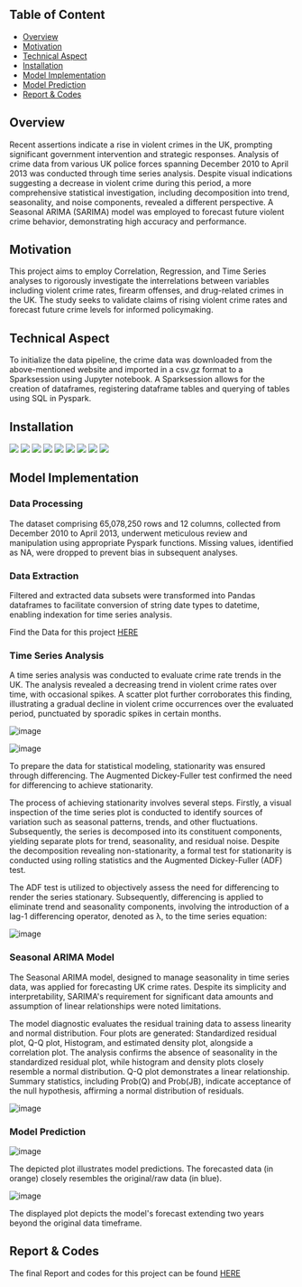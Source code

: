 ## Table of Content
- [Overview](#overview)
- [Motivation](#motivation)
- [Technical Aspect](#technical-aspect)
- [Installation](#installation)
- [Model Implementation](#model-implementation)
- [Model Prediction](#model-prediction)
- [Report & Codes](#report--codes)

## Overview
Recent assertions indicate a rise in violent crimes in the UK, prompting significant government intervention and strategic responses. Analysis of crime data from various UK police forces spanning December 2010 to April 2013 was conducted through time series analysis. Despite visual indications suggesting a decrease in violent crime during this period, a more comprehensive statistical investigation, including decomposition into trend, seasonality, and noise components, revealed a different perspective. A Seasonal ARIMA (SARIMA) model was employed to forecast future violent crime behavior, demonstrating high accuracy and performance.

## Motivation
This project aims to employ Correlation, Regression, and Time Series analyses to rigorously investigate the interrelations between variables including violent crime rates, firearm offenses, and drug-related crimes in the UK. The study seeks to validate claims of rising violent crime rates and forecast future crime levels for informed policymaking.

## Technical Aspect
To initialize the data pipeline, the crime data was downloaded from the above-mentioned website and imported in a csv.gz format to a Sparksession using Jupyter notebook. A Sparksession allows for the creation of dataframes, registering dataframe tables and querying of tables using SQL in Pyspark.

## Installation
<div>
<img src="https://img.shields.io/badge/-Spark_SQL-E25A1C?&style=for-the-badge&logo=Apache-Spark&logoColor=white" />
<img src="https://img.shields.io/badge/-PySpark-E25A1C?&style=for-the-badge&logo=Apache-Spark&logoColor=white" />
<img src="https://img.shields.io/badge/-NumPy-013243?&style=for-the-badge&logo=NumPy&logoColor=white" />
<img src="https://img.shields.io/badge/-Seaborn-388E3C?&style=for-the-badge&logo=Seaborn&logoColor=white" />
<img src="https://img.shields.io/badge/-Matplotlib-377EB8?&style=for-the-badge&logo=Python&logoColor=white" />
<img src="https://img.shields.io/badge/-Pandas-150458?&style=for-the-badge&logo=Pandas&logoColor=white" />
<img src="https://img.shields.io/badge/-OpenCV-5C3EE8?&style=for-the-badge&logo=OpenCV&logoColor=white" />
<img src="https://img.shields.io/badge/-Statsmodels-007ACC?&style=for-the-badge" />
<img src="https://img.shields.io/badge/-itertools-007ACC?&style=for-the-badge" />
</div>

## Model Implementation

### Data Processing
The dataset comprising 65,078,250 rows and 12 columns, collected from December 2010 to April 2013, underwent meticulous review and manipulation using appropriate Pyspark functions. Missing values, identified as NA, were dropped to prevent bias in subsequent analyses.

### Data Extraction
Filtered and extracted data subsets were transformed into Pandas dataframes to facilitate conversion of string date types to datetime, enabling indexation for time series analysis.

Find the Data for this project [HERE](https://data.police.uk/)

### Time Series Analysis
A time series analysis was conducted to evaluate crime rate trends in the UK. The analysis revealed a decreasing trend in violent crime rates over time, with occasional spikes. A scatter plot further corroborates this finding, illustrating a gradual decline in violent crime occurrences over the evaluated period, punctuated by sporadic spikes in certain months.

![image](https://github.com/Mattdozie/Forecasting-Future-Trends-SARIMA-Modeling-of-Violent-Crime-in-the-UK/assets/100968289/e18550d5-275b-4a5c-9361-20db3e01779b)


![image](https://github.com/Mattdozie/Forecasting-Future-Trends-SARIMA-Modeling-of-Violent-Crime-in-the-UK/assets/100968289/8928e772-fbd5-42ca-b72f-2dfd0c2bf713)

To prepare the data for statistical modeling, stationarity was ensured through differencing. The Augmented Dickey-Fuller test confirmed the need for differencing to achieve stationarity.

The process of achieving stationarity involves several steps. Firstly, a visual inspection of the time series plot is conducted to identify sources of variation such as seasonal patterns, trends, and other fluctuations. Subsequently, the series is decomposed into its constituent components, yielding separate plots for trend, seasonality, and residual noise. Despite the decomposition revealing non-stationarity, a formal test for stationarity is conducted using rolling statistics and the Augmented Dickey-Fuller (ADF) test.

The ADF test is utilized to objectively assess the need for differencing to render the series stationary. Subsequently, differencing is applied to eliminate trend and seasonality components, involving the introduction of a lag-1 differencing operator, denoted as λ, to the time series equation:


![image](https://github.com/Mattdozie/Forecasting-Future-Trends-SARIMA-Modeling-of-Violent-Crime-in-the-UK/assets/100968289/f5e05a44-e1ca-4d3f-9c4a-bca3fbb258f5)


### Seasonal ARIMA Model
The Seasonal ARIMA model, designed to manage seasonality in time series data, was applied for forecasting UK crime rates. Despite its simplicity and interpretability, SARIMA's requirement for significant data amounts and assumption of linear relationships were noted limitations.

The model diagnostic evaluates the residual training data to assess linearity and normal distribution. Four plots are generated: Standardized residual plot, Q-Q plot, Histogram, and estimated density plot, alongside a correlation plot. The analysis confirms the absence of seasonality in the standardized residual plot, while histogram and density plots closely resemble a normal distribution. Q-Q plot demonstrates a linear relationship. Summary statistics, including Prob(Q) and Prob(JB), indicate acceptance of the null hypothesis, affirming a normal distribution of residuals.


![image](https://github.com/Mattdozie/Forecasting-Future-Trends-SARIMA-Modeling-of-Violent-Crime-in-the-UK/assets/100968289/586adfae-2c0e-4c51-8fc6-db1d86ee6f40)

### Model Prediction

![image](https://github.com/Mattdozie/Forecasting-Future-Trends-SARIMA-Modeling-of-Violent-Crime-in-the-UK/assets/100968289/90b3986d-0cbc-45c1-b84b-e758972eadc0)

The depicted plot illustrates model predictions. The forecasted data (in orange) closely resembles the original/raw data (in blue).

![image](https://github.com/Mattdozie/Forecasting-Future-Trends-SARIMA-Modeling-of-Violent-Crime-in-the-UK/assets/100968289/faeaa9ef-89d1-44a4-8b4c-526f853a6a74)

The displayed plot depicts the model's forecast extending two years beyond the original data timeframe.

## Report & Codes
The final Report and codes for this project can be found [HERE](https://github.com/Mattdozie/Forecasting-Future-Trends-SARIMA-Modeling-of-Violent-Crime-in-the-UK/blob/main/Forecasting-Future-Trends-SARIMA-Modeling-of-Violent-Crime-in-the-UK-%20Codes.ipynb)

